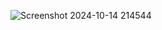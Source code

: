 ![Screenshot 2024-10-14 214544](https://github.com/user-attachments/assets/0f994d2f-3d1a-476c-a8f5-d18db3f44b05)
